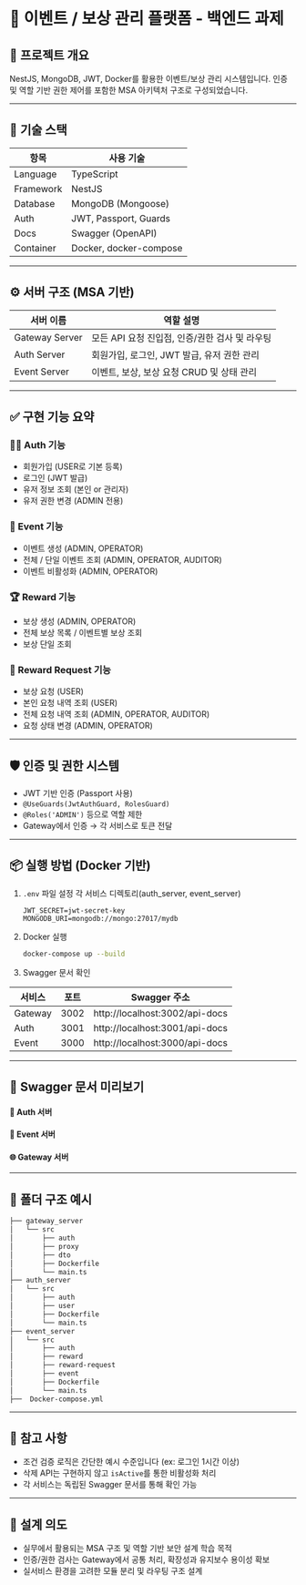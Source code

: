 # 🎯 이벤트 / 보상 관리 플랫폼 - 백엔드 과제

## 📌 프로젝트 개요
NestJS, MongoDB, JWT, Docker를 활용한 이벤트/보상 관리 시스템입니다. 인증 및 역할 기반 권한 제어를 포함한 MSA 아키텍처 구조로 구성되었습니다.

---

## 🧱 기술 스택

| 항목         | 사용 기술               |
|--------------|------------------------|
| Language     | TypeScript             |
| Framework    | NestJS                 |
| Database     | MongoDB (Mongoose)     |
| Auth         | JWT, Passport, Guards  |
| Docs         | Swagger (OpenAPI)      |
| Container    | Docker, docker-compose |

---

## ⚙️ 서버 구조 (MSA 기반)

| 서버 이름        | 역할 설명                                     |
|------------------|----------------------------------------------|
| Gateway Server   | 모든 API 요청 진입점, 인증/권한 검사 및 라우팅 |
| Auth Server      | 회원가입, 로그인, JWT 발급, 유저 권한 관리     |
| Event Server     | 이벤트, 보상, 보상 요청 CRUD 및 상태 관리       |

---

## ✅ 구현 기능 요약

### 🧑‍💻 Auth 기능
- 회원가입 (USER로 기본 등록)
- 로그인 (JWT 발급)
- 유저 정보 조회 (본인 or 관리자)
- 유저 권한 변경 (ADMIN 전용)

### 🎉 Event 기능
- 이벤트 생성 (ADMIN, OPERATOR)
- 전체 / 단일 이벤트 조회 (ADMIN, OPERATOR, AUDITOR)
- 이벤트 비활성화 (ADMIN, OPERATOR)

### 🏆 Reward 기능
- 보상 생성 (ADMIN, OPERATOR)
- 전체 보상 목록 / 이벤트별 보상 조회
- 보상 단일 조회

### 🎁 Reward Request 기능
- 보상 요청 (USER)
- 본인 요청 내역 조회 (USER)
- 전체 요청 내역 조회 (ADMIN, OPERATOR, AUDITOR)
- 요청 상태 변경 (ADMIN, OPERATOR)

---

## 🛡️ 인증 및 권한 시스템

- JWT 기반 인증 (Passport 사용)
- `@UseGuards(JwtAuthGuard, RolesGuard)`
- `@Roles('ADMIN')` 등으로 역할 제한
- Gateway에서 인증 → 각 서비스로 토큰 전달

---

## 📦 실행 방법 (Docker 기반)

1. `.env` 파일 설정 각 서비스 디렉토리(auth_server, event_server)
    ```env
    JWT_SECRET=jwt-secret-key
    MONGODB_URI=mongodb://mongo:27017/mydb
    ```

2. Docker 실행
    ```bash
    docker-compose up --build
    ```

3. Swagger 문서 확인

| 서비스         | 포트          | Swagger 주소                    |
|--------------|--------------|--------------------------------|
| Gateway      | 3002         | http://localhost:3002/api-docs |
| Auth         | 3001         | http://localhost:3001/api-docs |
| Event        | 3000         | http://localhost:3000/api-docs |

---

## 📘 Swagger 문서 미리보기

#### 🔐 Auth 서버

#### 🎉 Event 서버

#### 🌐 Gateway 서버

---


## 📁 폴더 구조 예시

```bash
├── gateway_server
│   └── src
│       ├── auth
│       ├── proxy
│       ├── dto
│       ├── Dockerfile
│       └── main.ts
├── auth_server
│   └── src
│       ├── auth
│       ├── user
│       ├── Dockerfile
│       └── main.ts
├── event_server
│   └── src
│       ├── auth
│       ├── reward
│       ├── reward-request
│       ├── event
│       ├── Dockerfile
│       └── main.ts
├──  Docker-compose.yml
```

---

## 📌 참고 사항
- 조건 검증 로직은 간단한 예시 수준입니다 (ex: 로그인 1시간 이상)
- 삭제 API는 구현하지 않고 `isActive`를 통한 비활성화 처리
- 각 서비스는 독립된 Swagger 문서를 통해 확인 가능

---

## 💬 설계 의도
- 실무에서 활용되는 MSA 구조 및 역할 기반 보안 설계 학습 목적
- 인증/권한 검사는 Gateway에서 공통 처리, 확장성과 유지보수 용이성 확보
- 실서비스 환경을 고려한 모듈 분리 및 라우팅 구조 설계

